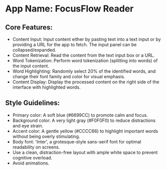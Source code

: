 # **App Name**: FocusFlow Reader

## Core Features:

- Content Input: Input content either by pasting text into a text input or by providing a URL for the app to fetch. The input panel can be collapsed/expanded.
- Content Retrieval: Read the content from the text input box or a URL.
- Word Tokenization: Perform word tokenization (splitting into words) of the input content.
- Word Highlighting: Randomly select 20% of the identified words, and change their font family and color for visual emphasis.
- Content Display: Display the processed content on the right side of the interface with highlighted words.

## Style Guidelines:

- Primary color: A soft blue (#6699CC) to promote calm and focus.
- Background color: A very light gray (#F0F0F0) to reduce distractions and eye strain.
- Accent color: A gentle yellow (#CCCC66) to highlight important words without being overly stimulating.
- Body font: 'Inter', a grotesque-style sans-serif font for optimal readability on screens. 
- Use a clean, distraction-free layout with ample white space to prevent cognitive overload.
- Avoid animations.